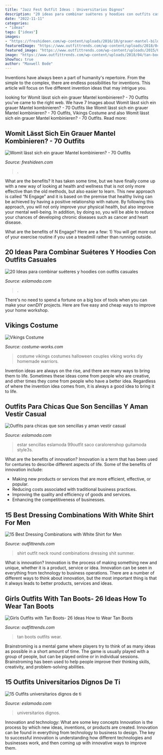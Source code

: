 ```yaml
---
title: "Jazz Fest Outfit Ideas : Universitarios Dignos"
description: "20 ideas para combinar suéteres y hoodies con outfits casuales"
date: "2022-11-11"
categories:
- "ideas"
tags: ["ideas"]
images:
- "https://freshideen.com/wp-content/uploads/2016/10/grauer-mantel-bilder-herbstmode-modetrends.jpg"
featuredImage: "https://www.outfittrends.com/wp-content/uploads/2018/04/tan-boots-3.jpg"
featured_image: "https://www.outfittrends.com/wp-content/uploads/2015/08/men-white-shirt-outfit-ideas10.jpg"
image: "https://www.outfittrends.com/wp-content/uploads/2018/04/tan-boots-3.jpg"
ShowToc: true
author: "Maxwell Bode"
---
```



Inventions have always been a part of humanity's repertoire. From the simple to the complex, there are endless possibilities for inventions. This article will focus on five different invention ideas that may intrigue you.

	

		
looking for Womit lässt sich ein grauer Mantel kombinieren? - 70 Outfits you've came to the right web. We have 7 Images about Womit lässt sich ein grauer Mantel kombinieren? - 70 Outfits like Womit lässt sich ein grauer Mantel kombinieren? - 70 Outfits, Vikings Costume and also Womit lässt sich ein grauer Mantel kombinieren? - 70 Outfits. Read more:
		
    
## Womit Lässt Sich Ein Grauer Mantel Kombinieren? - 70 Outfits

<img loading=lazy src="https://freshideen.com/wp-content/uploads/2016/10/grauer-mantel-bilder-herbstmode-modetrends.jpg" onerror="this.onerror=null;this.src='https://tse4.mm.bing.net/th?id=OIP.wUSAu4wgZRQgZPxsubwkZAHaRb&amp;pid=15.1';" alt="Womit lässt sich ein grauer Mantel kombinieren? - 70 Outfits">

_Source: freshideen.com_

>. 

	

What are the benefits?
It has taken some time, but we have finally come up with a new way of looking at health and wellness that is not only more effective than the old methods, but also easier to learn. This new approach is called “N Engage” and it is based on the premise that healthy living can be achieved by having a positive relationship with nature.
By following this approach, you will not only improve your physical health, but also improve your mental well-being. In addition, by doing so, you will be able to reduce your chances of developing chronic diseases such as cancer and heart disease.

What are the benefits of N Engage? Here are a few: 
        1) You will get more out of your exercise routine if you use a treadmill rather than running outside.

    
## 20 Ideas Para Combinar Suéteres Y Hoodies Con Outfits Casuales

<img loading=lazy src="https://eslamoda.com/wp-content/uploads/sites/2/2016/09/hoodie-y-chamarra.jpg" onerror="this.onerror=null;this.src='https://tse3.mm.bing.net/th?id=OIP._ginc2aYXPWFHXEMmHpfgwHaLH&amp;pid=15.1';" alt="20 Ideas para combinar suéteres y hoodies con outfits casuales">

_Source: eslamoda.com_

>. 

	

There's no need to spend a fortune on a big box of tools when you can make your ownDIY projects. Here are five easy and cheap ways to improve your home workshop.

    
## Vikings Costume

<img loading=lazy src="http://photos.costume-works.com/full/vikings.jpg" onerror="this.onerror=null;this.src='https://tse1.mm.bing.net/th?id=OIP.UvAy_t2rS7lIpsQv8hm35QHaK_&amp;pid=15.1';" alt="Vikings Costume">

_Source: costume-works.com_

>costume vikings costumes halloween couples viking works diy homemade warriors. 

	

Invention ideas are always on the rise, and there are many ways to bring them to life. Sometimes these ideas come from people who are creative, and other times they come from people who have a better idea. Regardless of where the invention idea comes from, it is always a good idea to bring it to life.

    
## Outfits Para Chicas Que Son Sencillas Y Aman Vestir Casual

<img loading=lazy src="https://eslamoda.com/wp-content/uploads/sites/2/2017/02/lazy-outfit-chic.jpg" onerror="this.onerror=null;this.src='https://tse3.mm.bing.net/th?id=OIP.MhCwLHADf3gD9yxr-fY11QHaJG&amp;pid=15.1';" alt="Outfits para chicas que son sencillas y aman vestir casual">

_Source: eslamoda.com_

>estar sencillas eslamoda 99outfit saco caralorenshop guitamoda style3s. 

	

What are the benefits of innovation?
Innovation is a term that has been used for centuries to describe different aspects of life. Some of the benefits of innovation include: 
- Making new products or services that are more efficient, effective, or popular.
- Reducing costs associated with traditional business practices.
- Improving the quality and efficiency of goods and services. 
- Enhancing the competitiveness of businesses.

    
## 15 Best Dressing Combinations With White Shirt For Men

<img loading=lazy src="https://www.outfittrends.com/wp-content/uploads/2015/08/men-white-shirt-outfit-ideas10.jpg" onerror="this.onerror=null;this.src='https://tse2.mm.bing.net/th?id=OIP.3Xv3fDnaYhyaEyU8kYlUHwHaKU&amp;pid=15.1';" alt="15 Best Dressing Combinations with White Shirt for Men">

_Source: outfittrends.com_

>shirt outfit neck round combinations dressing shit summer. 

	

What is innovation?
Innovation is the process of making something new and unique, whether it is a product, service or idea. Innovation can be seen in everything from technology to business operations. There are a number of different ways to think about innovation, but the most important thing is that it always leads to better products, services and ideas.

    
## Girls Outfits With Tan Boots- 26 Ideas How To Wear Tan Boots

<img loading=lazy src="https://www.outfittrends.com/wp-content/uploads/2018/04/tan-boots-3.jpg" onerror="this.onerror=null;this.src='https://tse2.mm.bing.net/th?id=OIP.aX9NPUd0aTZPbbkoWyisIAHaJQ&amp;pid=15.1';" alt="Girls Outfits with Tan Boots- 26 Ideas How to Wear Tan Boots">

_Source: outfittrends.com_

>tan boots outfits wear. 

	

Brainstroming is a mental game where players try to think of as many ideas as possible in a short amount of time. The game is usually played with a group of people, but can be played online or in individual sessions. Brainstroming has been used to help people improve their thinking skills, creativity, and problem-solving abilities.

    
## 15 Outfits Universitarios Dignos De Ti

<img loading=lazy src="https://eslamoda.com/wp-content/uploads/sites/2/2018/05/outfits-para-universidad-600x634.jpg" onerror="this.onerror=null;this.src='https://tse2.mm.bing.net/th?id=OIP.L-dNqXJVRcj6HDgxLEIroQHaH0&amp;pid=15.1';" alt="15 Outfits universitarios dignos de ti">

_Source: eslamoda.com_

>universitarios dignos. 

	

Innovation and technology: What are some key concepts
Innovation is the process by which new ideas, inventions, or products are created. Innovation can be found in everything from technology to business to design. The key to successful innovation is understanding how different technologies and businesses work, and then coming up with innovative ways to improve them.

